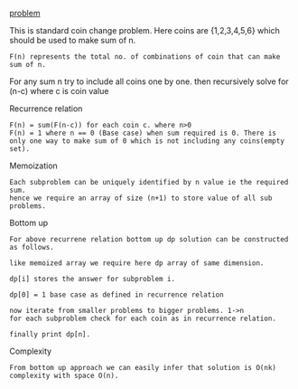[problem](https://cses.fi/problemset/task/1633)

This is standard coin change problem. Here coins are {1,2,3,4,5,6} which should be used to make sum of n. 

    F(n) represents the total no. of combinations of coin that can make sum of n.

For any sum n try to include all coins one by one. then recursively solve for (n-c) where c is coin value

Recurrence relation

    F(n) = sum(F(n-c)) for each coin c. where n>0
    F(n) = 1 where n == 0 (Base case) when sum required is 0. There is only one way to make sum of 0 which is not including any coins(empty set).

Memoization

    Each subproblem can be uniquely identified by n value ie the required sum.
    hence we require an array of size (n+1) to store value of all sub problems.

Bottom up 

    For above recurrene relation bottom up dp solution can be constructed as follows.

    like memoized array we require here dp array of same dimension.

    dp[i] stores the answer for subproblem i.

    dp[0] = 1 base case as defined in recurrence relation

    now iterate from smaller problems to bigger problems. 1->n
    for each subproblem check for each coin as in recurrence relation.

    finally print dp[n].

Complexity 

    From bottom up approach we can easily infer that solution is O(nk) complexity with space O(n).


